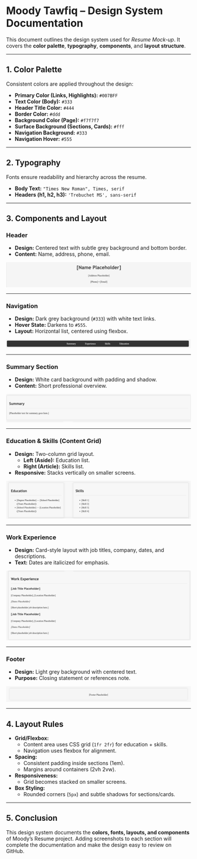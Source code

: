 # Moody Tawfiq – Design System Documentation

This document outlines the design system used for *Resume Mock-up*. It covers the **color palette**, **typography**, **components**, and **layout structure**.

---

## 1. Color Palette
Consistent colors are applied throughout the design:

- **Primary Color (Links, Highlights):** `#007BFF`
- **Text Color (Body):** `#333`
- **Header Title Color:** `#444`
- **Border Color:** `#ddd`
- **Background Color (Page):** `#f7f7f7`
- **Surface Background (Sections, Cards):** `#fff`
- **Navigation Background:** `#333`
- **Navigation Hover:** `#555`

---

## 2. Typography
Fonts ensure readability and hierarchy across the resume.

- **Body Text:** `"Times New Roman", Times, serif`
- **Headers (h1, h2, h3):** `'Trebuchet MS', sans-serif`

---

## 3. Components and Layout

### Header
- **Design:** Centered text with subtle grey background and bottom border.
- **Content:** Name, address, phone, email.


![Header Mock-up](./mockups/header.png)

---

### Navigation
- **Design:** Dark grey background (`#333`) with white text links.
- **Hover State:** Darkens to `#555`.
- **Layout:** Horizontal list, centered using flexbox.


![Navigation Mock-up](./mockups/navigation.png)

---

### Summary Section
- **Design:** White card background with padding and shadow.
- **Content:** Short professional overview.


![Summary Mock-up](./mockups/summary.png)

---

### Education & Skills (Content Grid)
- **Design:** Two-column grid layout.
    - **Left (Aside):** Education list.
    - **Right (Article):** Skills list.
- **Responsive:** Stacks vertically on smaller screens.


![Content Grid Mock-up](./mockups/content.png)

---

### Work Experience
- **Design:** Card-style layout with job titles, company, dates, and descriptions.
- **Text:** Dates are italicized for emphasis.


![Experience Mock-up](./mockups/experience.png)

---

### Footer
- **Design:** Light grey background with centered text.
- **Purpose:** Closing statement or references note.


![Footer Mock-up](./mockups/footer.png)

---

## 4. Layout Rules
- **Grid/Flexbox:**
    - Content area uses CSS grid (`1fr 2fr`) for education + skills.
    - Navigation uses flexbox for alignment.
- **Spacing:**
    - Consistent padding inside sections (1em).
    - Margins around containers (2vh 2vw).
- **Responsiveness:**
    - Grid becomes stacked on smaller screens.
- **Box Styling:**
    - Rounded corners (`5px`) and subtle shadows for sections/cards.

---

## 5. Conclusion
This design system documents the **colors, fonts, layouts, and components** of Moody’s Resume project. Adding screenshots to each section will complete the documentation and make the design easy to review on GitHub.

